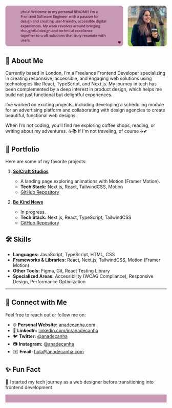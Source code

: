 ![Ana de Canha](/assets/message-card.png)

## 🚀 About Me

Currently based in London, I’m a Freelance Frontend Developer specializing in creating responsive, accessible, and engaging web solutions using technologies like React, TypeScript, and Next.js. My journey in tech has been complemented by a deep interest in product design, which helps me build not just functional but delightful experiences.

I’ve worked on exciting projects, including developing a scheduling module for an advertising platform and collaborating with design agencies to create beautiful, functional web designs.

When I’m not coding, you’ll find me exploring coffee shops, reading, or writing about my adventures. ☕📚 If I'm not traveling, of course ✈️💕

## 📂 Portfolio

Here are some of my favorite projects:

1. **[SolCraft Studios](https://your-deployed-site-link.com)**

   - A landing page exploring animations with Motion (Framer Motion).
   - **Tech Stack:** Next.js, React, TailwindCSS, Motion
   - [GitHub Repository](https://github.com/AnaDeCanha/solcraft-studios)

2. **[Be Kind News](--)**

   - In progress.
   - **Tech Stack:** Next.js, React, TypeScript, TailwindCSS
   - [GitHub Repository](https://github.com/AnaDeCanha)

## 🛠️ Skills

- **Languages:** JavaScript, TypeScript, HTML, CSS
- **Frameworks & Libraries:** React, Next.js, TailwindCSS, Motion (Framer Motion)
- **Other Tools:** Figma, Git, React Testing Library
- **Specialized Areas:** Accessibility (WCAG Compliance), Responsive Design, Performance Optimization

---

## 🔗 Connect with Me

Feel free to reach out or follow me on:

- 🌐 **Personal Website:** [anadecanha.com](https://www.anadecanha.com)
- 💼 **LinkedIn:** [linkedin.com/in/anadecanha](https://www.linkedin.com/in/ana-de-canha-708443125/)
- 🐦 **Twitter:** [@anadecanha](https://x.com/anadecanha)
- 📷 **Instagram:** [@anadecanha](https://www.instagram.com/anadecanha/)
- ✉️ **Email:** [hola@anadecanha.com](mailto:hola@anadecanha.com)

## ✨ Fun Fact

🎨 I started my tech journey as a web designer before transitioning into frontend development.

![Footer](/assets/notion-footer.png)
